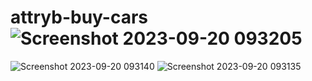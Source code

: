 # attryb-buy-cars![Screenshot 2023-09-20 093205](https://github.com/jitendra4545/attryb-buy-cars/assets/107980469/e7948138-7cb8-4685-85bc-06c69e7c68e1)
![Screenshot 2023-09-20 093140](https://github.com/jitendra4545/attryb-buy-cars/assets/107980469/f613f61e-1b15-4d8a-86c7-88c5be0f03b1)
![Screenshot 2023-09-20 093135](https://github.com/jitendra4545/attryb-buy-cars/assets/107980469/986fc9a4-f7ed-4e44-83dd-9636d623f1ba)
